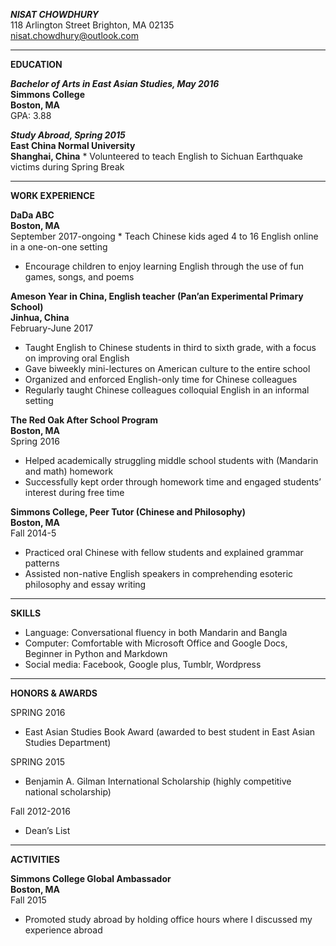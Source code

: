 _**NISAT CHOWDHURY**_                                                                                                     
118 Arlington Street Brighton, MA 02135  
nisat.chowdhury@outlook.com  
_______________________________________________________________________________________                                    
**EDUCATION**

**_Bachelor of Arts in East Asian Studies, May 2016_**        
**Simmons College**  
**Boston, MA**  
GPA: 3.88

**_Study Abroad, Spring 2015_**  
**East China Normal University**          							                                                                      
**Shanghai, China**  * Volunteered to teach English to Sichuan Earthquake victims during Spring Break 
_______________________________________________________________________________________
**WORK EXPERIENCE**

**DaDa ABC**          										                                                                                     
**Boston, MA**  
September 2017-ongoing  * Teach Chinese kids aged 4 to 16 English online in a one-on-one setting
   * Encourage children to enjoy learning English through the use of fun games, songs, and poems

**Ameson Year in China, English teacher (Pan’an Experimental Primary School)**                                              
**Jinhua, China**    
February-June 2017								      	                                                                         
  * Taught English to Chinese students in third to sixth grade, with a focus on improving oral English
  * Gave biweekly mini-lectures on American culture to the entire school
  * Organized and enforced English-only time for Chinese colleagues 
  * Regularly taught Chinese colleagues colloquial English in an informal setting

**The Red Oak After School Program**   	  						                                                                      
**Boston, MA**    
Spring 2016
  * Helped academically struggling middle school students with (Mandarin and math) homework 
  * Successfully kept order through homework time and engaged students’ interest during free time

**Simmons College, Peer Tutor (Chinese and Philosophy)**  		  		                                                        
**Boston, MA**    
Fall 2014-5
  * Practiced oral Chinese with fellow students and explained grammar patterns 
  * Assisted non-native English speakers in comprehending esoteric philosophy and essay writing
_______________________________________________________________________________________
**SKILLS**
  * Language: Conversational fluency in both Mandarin and Bangla
  * Computer: Comfortable with Microsoft Office and Google Docs, Beginner in Python and Markdown
  * Social media: Facebook, Google plus, Tumblr, Wordpress
_______________________________________________________________________________________
**HONORS & AWARDS**  

SPRING 2016    
  * East Asian Studies Book Award (awarded to best student in East Asian Studies Department)
  
SPRING 2015    
  * Benjamin A. Gilman International Scholarship (highly competitive national scholarship)
  
Fall 2012-2016    
  * Dean’s List
_______________________________________________________________________________________
**ACTIVITIES**

**Simmons College Global Ambassador**    							                                                                         
**Boston, MA**   
Fall 2015
  * Promoted study abroad by holding office hours where I discussed my experience abroad
